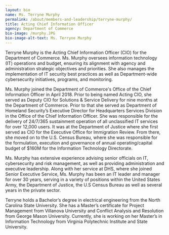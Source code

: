 ```yaml
---
layout: bio
name: Ms. Terryne Murphy
permalink: /about/members-and-leadership/terryne-murphy/
title: Acting Chief Information Officer
agency: Department of Commerce
bio-image: /murphy.JPG
bio-image-alt-text: Ms. Terryne Murphy
---
```

Terryne Murphy is the Acting Chief Information Officer (CIO) for the Department of Commerce. Ms. Murphy oversees information technology (IT) operations and budget, ensuring its alignment with agency and administration strategic objectives and priorities. She also manages the
implementation of IT security best practices as well as Department-wide cybersecurity initiatives, programs, and monitoring.

Ms. Murphy joined the Department of Commerce's Office of the Chief Information Officer in April 2018. Prior to being named Acting CIO, she
served as Deputy CIO for Solutions & Service Delivery for nine months at the Department of Commerce. Prior to that she served as Department of
Homeland Security’s Executive Director for Headquarters Services Division in the Office of the Chief Information Officer. She was responsible for the delivery of 24/7/365 sustainment operation of all unclassified IT services for over 12,000 users. It was at the Department of
Justice where she first served as CIO for the Executive Office for Immigration Review. From there, she moved on to the U.S. Census Bureau, where she was responsible for the formulation, execution and governance of annual operating/capital budget of $160M for the Information Technology Directorate.

Ms. Murphy has extensive experience advising senior officials on IT, cybersecurity and risk management, as well as providing administration and
executive leadership. Along with her service at DHS, where she joined Senior Executive Service, Ms. Murphy has been an IT leader and manager
for over 30 years, serving in a variety of positions within the United States Army, the Department of Justice, the U.S Census Bureau as well as several
years in the private sector.

Terryne holds a Bachelor’s degree in electrical engineering from the North Carolina State University. She has a Master’s certificate for Project
Management from Villanova University and Conflict Analysis and Resolution from George Mason University. Currently, she is working on her Master’s in Information Technology from Virginia Polytechnic Institute and State University.
